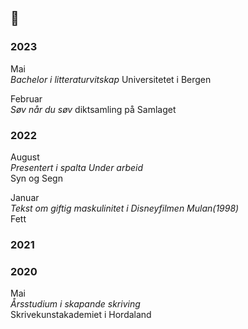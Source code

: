 ## 🙂

### 2023

Mai  
_Bachelor i litteraturvitskap_
Universitetet i Bergen  
  
Februar  
_Søv når du søv_
diktsamling på Samlaget  


### 2022

August  
_Presentert i spalta *Under arbeid*_  
Syn og Segn  
  
Januar  
_Tekst om giftig maskulinitet i Disneyfilmen _Mulan_(1998)_  
Fett  

### 2021


### 2020

Mai  
_Årsstudium i skapande skriving_  
Skrivekunstakademiet i Hordaland  
